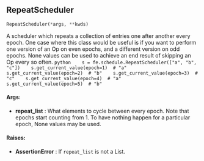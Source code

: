 ## RepeatScheduler
```python
RepeatScheduler(*args, **kwds)
```
A scheduler which repeats a collection of entries one after another every epoch.    One case where this class would be useful is if you want to perform one version of an Op on even epochs, and a    different version on odd epochs. None values can be used to achieve an end result of skipping an Op every so often.    ```python    s = fe.schedule.RepeatScheduler(["a", "b", "c"])    s.get_current_value(epoch=1)  # "a"    s.get_current_value(epoch=2)  # "b"    s.get_current_value(epoch=3)  # "c"    s.get_current_value(epoch=4)  # "a"    s.get_current_value(epoch=5)  # "b"    ```

#### Args:

* **repeat_list** :  What elements to cycle between every epoch. Note that epochs start counting from 1. To have nothing        happen for a particular epoch, None values may be used.

#### Raises:

* **AssertionError** :  If `repeat_list` is not a List.    